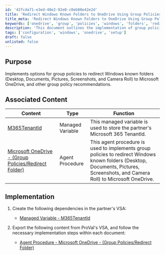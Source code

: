 ```yaml
---
id: '42fcda71-e3ed-40e2-92e0-c0eb80e42e2d'
title: 'Redirect Windows Known Folders to OneDrive Using Group Policies'
title_meta: 'Redirect Windows Known Folders to OneDrive Using Group Policies'
keywords: ['onedrive', 'group', 'policies', 'windows', 'folders', 'redirect', 'configuration']
description: 'This document outlines the implementation of group policies to redirect Windows known folders such as Desktop, Documents, Pictures, Screenshots, and Camera Roll to Microsoft OneDrive, along with other related group policy recommendations.'
tags: ['configuration', 'windows', 'onedrive', 'setup']
draft: false
unlisted: false
---
```

## Purpose

Implements options for group policies to redirect Windows known folders (Desktop, Documents, Pictures, Screenshots, and Camera Roll) to Microsoft OneDrive, and other group policy recommendations.

## Associated Content

| Content                                                                 | Type               | Function                                                                                                                |
|-------------------------------------------------------------------------|--------------------|-------------------------------------------------------------------------------------------------------------------------|
| [M365TenantId](https://proval.itglue.com/DOC-5078775-16749907)        | Managed Variable    | This managed variable is used to store the partner's Microsoft 365 TenantId.                                         |
| [Microsoft OneDrive - (Group Policies/Redirect Folder)](https://proval.itglue.com/DOC-5078775-16749544) | Agent Procedure     | This agent procedure is used to implements group policies to redirect Windows known folders (Desktop, Documents, Pictures, Screenshots, and Camera Roll) to Microsoft OneDrive. |

## Implementation

1. Create the following dependencies in the partner's VSA:  
   - [Managed Variable - M365TenantId](https://proval.itglue.com/DOC-5078775-16749907)

2. Export the following content from ProVal's VSA, and follow the necessary implementation steps within each document:  
   - [Agent Procedure - Microsoft OneDrive - (Group Policies/Redirect Folder)](https://proval.itglue.com/DOC-5078775-16749544)






